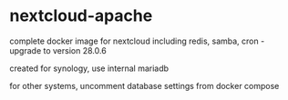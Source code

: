 # nextcloud-apache
complete docker image for nextcloud including redis, samba, cron - upgrade to version 28.0.6 
 
created for synology, use internal mariadb


for other systems, uncomment database settings from docker compose
